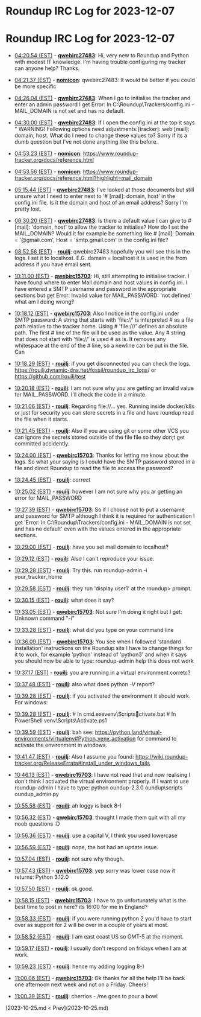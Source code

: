 # Roundup IRC Log for 2023-12-07 #
# Roundup IRC Log for 2023-12-07
* <a href="#04:20.54" id="04:20.54">04:20.54 (EST)</a> - __[qwebirc27483](https://github.com/qwebirc27483)__: Hi, very new to Roundup and Python with modest IT knowledge. I'm having trouble configuring my tracker can anyone help? Thanks.

* <a href="#04:21.37" id="04:21.37">04:21.37 (EST)</a> - __[nomicon](https://github.com/nomicon)__: qwebirc27483: It would be better if you could be more specific

* <a href="#04:26.04" id="04:26.04">04:26.04 (EST)</a> - __[qwebirc27483](https://github.com/qwebirc27483)__: When I go to initialise the tracker and enter an admin password I get Error: In C:\Roundup\Trackers/config.ini - MAIL_DOMAIN is not set and has no default.

* <a href="#04:30.00" id="04:30.00">04:30.00 (EST)</a> - __[qwebirc27483](https://github.com/qwebirc27483)__: If I open the config.ini at the top it says " WARNING! Following options need adjustments:[tracker]: web [mail]: domain, host. What do I need to change these values to? Sorry if its a dumb question but I've not done anything like this before.

* <a href="#04:53.23" id="04:53.23">04:53.23 (EST)</a> - __[nomicon](https://github.com/nomicon)__: <https://www.roundup-tracker.org/docs/reference.html>
* <a href="#04:53.56" id="04:53.56">04:53.56 (EST)</a> - __[nomicon](https://github.com/nomicon)__: <https://www.roundup-tracker.org/docs/reference.html?highlight=mail_domain>

* <a href="#05:15.44" id="05:15.44">05:15.44 (EST)</a> - __[qwebirc27483](https://github.com/qwebirc27483)__: I've looked at those documents but still unsure what I need to enter next to '#  [mail]: domain, host' in the config.ini file. Is it the domain and host of an email address? Sorry I'm pretty lost.

* <a href="#06:30.20" id="06:30.20">06:30.20 (EST)</a> - __[qwebirc27483](https://github.com/qwebirc27483)__: Is there a default value I can give to #  [mail]: 'domain, host' to allow the tracker to initialise? How do I set the MAIL_DOMAIN? Would it for example be something like  #  [mail]: Domain = '@gmail.com', Host = 'smtp.gmail.com' in the config.ini file?

* <a href="#08:52.56" id="08:52.56">08:52.56 (EST)</a> - __[rouilj](https://github.com/rouilj)__: qwebirc27483 hopefully you will see this in the logs. I set it to localhost. E.G. domain = localhost  it is used in the from address if you have email sent.

* <a href="#10:11.00" id="10:11.00">10:11.00 (EST)</a> - __[qwebirc15703](https://github.com/qwebirc15703)__: Hi, still attempting to initialise tracker. I have found where to enter Mail domain and host values in config.ini. I have entered a SMTP username and password in the appropriate sections but get Error: Invalid value for MAIL_PASSWORD: 'not defined' what am I doing wrong?

* <a href="#10:18.12" id="10:18.12">10:18.12 (EST)</a> - __[qwebirc15703](https://github.com/qwebirc15703)__: Also I notice in the config.ini under SMTP password:  A string that starts with 'file://' is interpreted # as a file path relative to the tracker home. Using # 'file:///' defines an absolute path. The first # line of the file will be used as the value. Any # string that does not start with 'file://' is used # as is. It removes any whitespace at the end of the # line, so a newline can be put in the file. Can
* <a href="#10:18.29" id="10:18.29">10:18.29 (EST)</a> - __[rouilj](https://github.com/rouilj)__: if you get disconnected you can check the logs.  <https://rouilj.dynamic-dns.net/fossil/roundup_irc_logs>/ or <https://github.com/rouilj/test>

* <a href="#10:20.18" id="10:20.18">10:20.18 (EST)</a> - __[rouilj](https://github.com/rouilj)__: I am not sure why you are getting an invalid value for MAIL_PASSWORD. I'll check the code in a minute.

* <a href="#10:21.06" id="10:21.06">10:21.06 (EST)</a> - __[rouilj](https://github.com/rouilj)__: Regarding file://... yes. Running inside docker/k8s or just for security you can store secrets in a file and have roundup read the file when it starts.
* <a href="#10:21.45" id="10:21.45">10:21.45 (EST)</a> - __[rouilj](https://github.com/rouilj)__: Also if you are using git or some other VCS you can ignore the secrets stored outside of the file file so they don;t get committed accidently.

* <a href="#10:24.00" id="10:24.00">10:24.00 (EST)</a> - __[qwebirc15703](https://github.com/qwebirc15703)__: Thanks for letting me know about the logs. So what your saying is I could have the SMTP password stored in a file and direct Roundup to read the file to access the password?

* <a href="#10:24.45" id="10:24.45">10:24.45 (EST)</a> - __[rouilj](https://github.com/rouilj)__: correct
* <a href="#10:25.02" id="10:25.02">10:25.02 (EST)</a> - __[rouilj](https://github.com/rouilj)__: however I am not sure why you ar getting an error for MAIL_PASSWORD

* <a href="#10:27.39" id="10:27.39">10:27.39 (EST)</a> - __[qwebirc15703](https://github.com/qwebirc15703)__: So if I choose not to put a username and password for SMTP although I think it is required for authentication I get 'Error: In C:\Roundup\Trackers/config.ini - MAIL_DOMAIN is not set and has no default' even with the values entered in the appropriate sections.

* <a href="#10:29.00" id="10:29.00">10:29.00 (EST)</a> - __[rouilj](https://github.com/rouilj)__: have you set mail domain to localhost?
* <a href="#10:29.12" id="10:29.12">10:29.12 (EST)</a> - __[rouilj](https://github.com/rouilj)__: Also I can't reproduce your issue.

* <a href="#10:29.28" id="10:29.28">10:29.28 (EST)</a> - __[rouilj](https://github.com/rouilj)__: Try this. run roundup-admin -i your_tracker_home
* <a href="#10:29.58" id="10:29.58">10:29.58 (EST)</a> - __[rouilj](https://github.com/rouilj)__: they run 'display user1' at the roundup> prompt.
* <a href="#10:30.15" id="10:30.15">10:30.15 (EST)</a> - __[rouilj](https://github.com/rouilj)__: what does it say?

* <a href="#10:33.05" id="10:33.05">10:33.05 (EST)</a> - __[qwebirc15703](https://github.com/qwebirc15703)__: Not sure I'm doing it right but I get: Unknown command "-i"

* <a href="#10:33.28" id="10:33.28">10:33.28 (EST)</a> - __[rouilj](https://github.com/rouilj)__: what did you type on your command line

* <a href="#10:36.09" id="10:36.09">10:36.09 (EST)</a> - __[qwebirc15703](https://github.com/qwebirc15703)__: You see when I followed 'standard installation' instructions on the Roundup site I have to change things for it to work, for example 'python' instead of 'python3' and when it says you should now be able to type: roundup-admin help this does not work

* <a href="#10:37.17" id="10:37.17">10:37.17 (EST)</a> - __[rouilj](https://github.com/rouilj)__: you are running in a virtual environment corretc?

* <a href="#10:37.48" id="10:37.48">10:37.48 (EST)</a> - __[rouilj](https://github.com/rouilj)__: also what does python -V report?

* <a href="#10:39.28" id="10:39.28">10:39.28 (EST)</a> - __[rouilj](https://github.com/rouilj)__: if you activated the environment it should work. For windows:
* <a href="#10:39.28" id="10:39.28">10:39.28 (EST)</a> - __[rouilj](https://github.com/rouilj)__: # In cmd.exevenv\Scriptsctivate.bat # In PowerShell venv\Scripts\Activate.ps1

* <a href="#10:39.59" id="10:39.59">10:39.59 (EST)</a> - __[rouilj](https://github.com/rouilj)__: bah see: <https://python.land/virtual-environments/virtualenv#Python_venv_activation> for command to activate the environment in windows.

* <a href="#10:41.47" id="10:41.47">10:41.47 (EST)</a> - __[rouilj](https://github.com/rouilj)__: Also I assume you found: <https://wiki.roundup-tracker.org/ReleaseErrata#Install_under_windows_fails>

* <a href="#10:46.13" id="10:46.13">10:46.13 (EST)</a> - __[qwebirc15703](https://github.com/qwebirc15703)__: I have not read that and now realising I don't think I activated the virtual environment properly. If I want to use roundup-admin I have to type: python oundup-2.3.0oundup\scriptsoundup_admin.py

* <a href="#10:55.58" id="10:55.58">10:55.58 (EST)</a> - __[rouilj](https://github.com/rouilj)__: ah loggy is back 8-)
* <a href="#10:56.32" id="10:56.32">10:56.32 (EST)</a> - __[qwebirc15703](https://github.com/qwebirc15703)__: thought I made them quit with all my noob questions :D
* <a href="#10:56.36" id="10:56.36">10:56.36 (EST)</a> - __[rouilj](https://github.com/rouilj)__: use a capital V, I think you used lowercase
* <a href="#10:56.59" id="10:56.59">10:56.59 (EST)</a> - __[rouilj](https://github.com/rouilj)__: nope, the bot had an update issue.
* <a href="#10:57.04" id="10:57.04">10:57.04 (EST)</a> - __[rouilj](https://github.com/rouilj)__: not sure why though.
* <a href="#10:57.43" id="10:57.43">10:57.43 (EST)</a> - __[qwebirc15703](https://github.com/qwebirc15703)__: yep sorry was lower case now it returns: Python 3.12.0
* <a href="#10:57.50" id="10:57.50">10:57.50 (EST)</a> - __[rouilj](https://github.com/rouilj)__: ok good.
* <a href="#10:58.15" id="10:58.15">10:58.15 (EST)</a> - __[qwebirc15703](https://github.com/qwebirc15703)__: I have to go unfortunately what is the best time to post in here? its 16:00 for me in England?
* <a href="#10:58.33" id="10:58.33">10:58.33 (EST)</a> - __[rouilj](https://github.com/rouilj)__: if you were running python 2 you'd have to start over as support for 2 will be over in a couple of years at most.
* <a href="#10:58.52" id="10:58.52">10:58.52 (EST)</a> - __[rouilj](https://github.com/rouilj)__: I am east coast US so GMT-5 at the moment.
* <a href="#10:59.17" id="10:59.17">10:59.17 (EST)</a> - __[rouilj](https://github.com/rouilj)__: I usually don't respond on fridays when I am at work.
* <a href="#10:59.23" id="10:59.23">10:59.23 (EST)</a> - __[rouilj](https://github.com/rouilj)__: hence my adding logging 8-)
* <a href="#11:00.06" id="11:00.06">11:00.06 (EST)</a> - __[qwebirc15703](https://github.com/qwebirc15703)__: Ok thanks for all the help I'll be back one afternoon next week and not on a Friday. Cheers!
* <a href="#11:00.39" id="11:00.39">11:00.39 (EST)</a> - __[rouilj](https://github.com/rouilj)__: cherrios  - /me goes to pour a bowl

<div class="inpage-footer">
[2023-10-25.md < Prev](2023-10-25.md)
</div>
